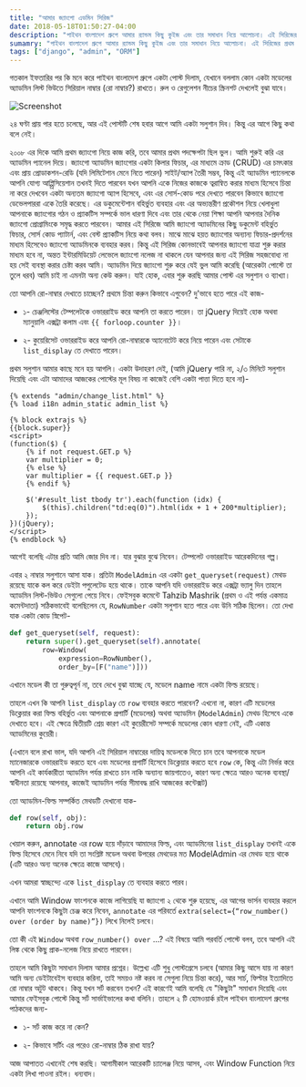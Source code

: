 ```yaml
---
title: "আমার জ্যাংগো এডমিন সিরিজ"
date: 2018-05-18T01:50:27-04:00
description: "পাইথন বাংলাদেশ গ্রুপে আমার র‍্যান্ডম কিছু কুইজ এবং তার সমাধান নিয়ে আলোচনা। এই সিরিজের প্রথম এটি যেখানে অ্যাডমিন ও সিরিয়াল নাম্বার নিয়ে কথা হবে।" 
sumamry: "পাইথন বাংলাদেশ গ্রুপে আমার র‍্যান্ডম কিছু কুইজ এবং তার সমাধান নিয়ে আলোচনা। এই সিরিজের প্রথম এটি যেখানে অ্যাডমিন ও সিরিয়াল নাম্বার নিয়ে কথা হবে।" 
tags: ["django", "admin", "ORM"]
---
```

গতকাল ইফতারির পর কি মনে করে পাইথন বাংলাদেশ গ্রুপে একটা পোস্ট দিলাম, যেখানে বললাম কোন একটা মডেলের অ্যাডমিন লিস্ট ভিউতে সিরিয়াল নাম্বার (রো নাম্বার?) রাখতে। রুল ও রেগুলেশন নীচের স্ক্রিনশট দেখলেই বুঝা যাবে।

![Screenshot](/img/django-series.png)

২৪ ঘণ্টা প্রায় পার হতে চলেছে, আর এই পোস্টটি শেষ হবার আগে আমি একটা সলুশান দিব। কিন্তু এর আগে কিছু কথা বলে নেই।

২০০৮ এর দিকে আমি প্রথম জ্যাংগো নিয়ে কাজ করি, তবে আমার প্রথম পদক্ষেপটা ছিল ভুল। আমি শুরুই করি এর অ্যাডমিন প্যানেল দিয়ে। জ্যাংগো অ্যাডমিন জ্যাংগোর একটা কিলার ফিচার, এর মাধ্যমে ক্রাড (CRUD) এর চমৎকার এবং প্রায় প্রোডাকশন-রেডি (যদি লিমিটেশান মেনে নিতে পারেন) সাইট/অ্যাপ তৈরী সম্ভব, কিন্তু এই অ্যাডমিন প্যানেলকে আপনি যোগ্য আপ্প্রিসিয়েশান তখনই দিতে পারবেন যখন আপনি একে নিজের কাজকে ত্বরান্বিত করার মাধ্যম হিসেবে চিন্তা না করে দেখবেন একটা অন্যতম জ্যাংগো অ্যাপ হিসেবে, এবং এর সোর্স-কোড পরে দেখতে পারবেন কিভাবে জ্যাংগো ডেভেলপাররা একে তৈরি করেছে। এর ডকুমেন্টেশান বহির্ভুত ব্যবহার এবং এর অভ্যন্তরীণ প্রকৌশল নিয়ে খেলাধুলা আপনাকে জ্যাংগোর গঠন ও প্র্যাকটিস সম্পর্কে ভাল ধারণা দিবে এবং তার থেকে নেয়া শিক্ষা আপনি আপনার দৈনিক জ্যাংগো প্রোগ্রামিংকে সমৃদ্ধ করতে পারবেন। আমার এই সিরিজে আমি জ্যাংগো অ্যাডমিনের কিছু ডকুমেন্ট বহির্ভুত ফিচার, সোর্স কোড প্যাটার্ন, এবং বেস্ট প্র্যাকটিস নিয়ে কথা বলব। মাঝে মাঝে হয়ত জ্যাংগোর অন্যান্য ফিচার-প্রদর্শনের মাধ্যম হিসেবেও জ্যাংগো অ্যাডমিনকে ব্যবহার করব। কিন্তু এই সিরিজ কোনভাবেই আপনার জ্যাংগো যাত্রা শুরু করার মাধ্যম হবে না, অন্তত ইন্টারমিডিয়েট লেভেলে জ্যাংগো নলেজ না থাকলে যেন আপনার জন্য এই সিরিজ সহজবোধ্য না হয় সেই ব্যবস্থা করার চেষ্টা করব আমি। অ্যাডমিন দিয়ে জ্যাংগো শুরু করে যেই ভুল আমি করেছি (আরেকটা পোস্টে তা তুলে ধরব) আমি চাই না এমনটা অন্য কেউ করুন। যাই হোক, এবার শুরু করছি আমার পোস্ট এর সলুশান ও ব্যাখ্যা।

তো আপনি রো-নাম্বার দেখাতে চাচ্ছেন? প্রথমে চিন্তা করুন কিভাবে এগুবেন? দু'ভাবে হতে পারে এই কাজ-

- ১- চেঞ্জলিস্টের টেম্পলেটকে ওভাররাইড করে আপনি তা করতে পারেন। তা jQuery দিয়েই হোক অথবা ম্যানুয়ালি এক্সট্রা কলাম এবং `{{ forloop.counter }}`।

- ২- কুয়েরিসেট ওভাররাইড করে আপনি রো-নাম্বারকে অ্যানোটেট করে নিয়ে পারেন এবং সেটাকে `list_display` তে দেখাতে পারেন।

প্রথম সলুশান আমার কাছে মনে হয় আগলি। একটা উদাহরণ দেই, (আমি jQuery পারি না, ২/৩ মিনিটে সলুশান দিয়েছি এবং এটা আমাদের আজকের পোস্টের মূল বিষয় না কাজেই বেশি একটা পাত্তা দিতে হবে না)-

```
{% extends "admin/change_list.html" %}
{% load i18n admin_static admin_list %}

{% block extrajs %}
{{block.super}}
<script>
(function($) {
    {% if not request.GET.p %}
    var multiplier = 0;
    {% else %}
    var multiplier = {{ request.GET.p }}
    {% endif %}

    $('#result_list tbody tr').each(function (idx) {
        $(this).children("td:eq(0)").html(idx + 1 + 200*multiplier);
    });
})(jQuery);
</script>
{% endblock %}
```
আগেই বলেছি এটার প্রতি আমি জোর দিব না। যার বুঝার বুঝে নিবেন। টেম্পলেট ওভাররাইড আরেকদিনের গল্প।

এবার ২ নাম্বার সলুশানে আসা যাক। প্রতিটা `ModelAdmin` এর একটা `get_queryset(request)` মেথড রয়েছে যাকে কল করে ডেইটা পপুলেটেড হয়ে থাকে। তাকে আপনি যদি ওভাররাইড করে এক্সট্রা ভ্যালু দিন তাহলে অ্যাডমিন লিস্ট-ভিউও সেগুলো পেয়ে নিবে। ফেইসবুক কমেন্টে Tahzib Mashrik (প্রথম ও এই পর্যন্ত একমাত্র কমেন্টদাতা) সঠিকভাবেই বলেছিলেন যে, `RowNumber` একটা সলুশান হতে পারে এবং উনি সঠিক ছিলেন। তো দেখা যাক একটা কোড স্নিপেট-

```python
def get_queryset(self, request):
    return super().get_queryset(self).annotate(
        row=Window(
            expression=RowNumber(),
            order_by=[F("name")]))
```

এখানে মডেল কী তা গুরুত্বপূর্ন না, তবে দেখে বুঝা যাচ্ছে যে, মডেলে name নামে একটা ফিল্ড রয়েছে।

তাহলে এখন কি আপনি `list_display` তে `row` ব্যবহার করতে পারবেন? এখনো না, কারণ এটি মডেলের ডিক্লেয়ার করা ফিল্ড বহির্ভুত এবং আপনাকে প্রপার্টি (মডেলের) অথবা অ্যাডমিন (`ModelAdmin`) মেথড হিসেবে একে দেখাতে হবে। এই ক্ষেত্রে দ্বিতীয়টি শ্রেয় কারণ এই কুয়েরীসেট সম্পর্কে মডেলের কোন ধারণা নেই, এটি একান্ত অ্যাডমিনের কুয়েরী।

(এখানে বলে রাখা ভাল, যদি আপনি এই সিরিয়াল নাম্বারের দায়িত্ব মডেলকে দিতে চান তবে আপনাকে মডেল ম্যানেজারকে ওভাররাইড করতে হবে এবং মডেলের প্রপার্টি হিসেবে ডিক্লেয়ার করতে হবে `row` কে, কিন্তু এটা নির্ভর করে আপনি এই কার্যকারীতা অ্যাডমিন পর্যন্ত রাখতে চান নাকি অন্যান্য জায়গাতেও, কারণ অন্য ক্ষেত্রে আরও অনেক ব্যবস্থা/স্বাধীনতা রয়েছে আপনার, কাজেই অ্যাডমিন পর্যন্ত সীমাবদ্ধ রাখি আজকের কন্টেক্সট)

তো অ্যাডমিন-ফিল্ড সম্পর্কিত মেথডটি দেখানো যাক-

```python
def row(self, obj):
    return obj.row
```

খেয়াল করুন, annotate এর row হয়ে দাঁড়াবে আমাদের ফিল্ড, এবং অ্যাডমিনের `list_display` তখনই একে ফিল্ড হিসেবে মেনে নিবে যদি তা সংশ্লিষ্ট মডেল অথবা উপরের মেথডের মত ModelAdmin এর মেথড হয়ে থাকে (এটি আরও অন্য অনেক ক্ষেত্রে কাজে আসবে)।

এখন আমরা স্বাচ্ছন্দ্যে একে `list_display` তে ব্যবহার করতে পারব।

এখানে আমি Window ফাংশনকে কাজে লাগিয়েছি যা জ্যাংগো ২ থেকে শুরু হয়েছে, এর আগের ভার্সন ব্যবহার করলে আপনি ফাংশনকে কিছুটা চেঞ্জ করে নিবেন, `annotate` এর পরিবর্তে `extra(select={“row_number() over (order by name)”})` লিখে নিলেই চলবে।

তো কী এই `Window` অথবা `row_number() over` …? এই বিষয়ে আমি পরবর্তি পোস্টে বলব, তবে আপনি এই লিঙ্ক থেকে কিছু প্রাক-নলেজ নিয়ে রাখতে পারবেন।

তাহলে আমি কিছুটা সমাধান দিলাম আমার প্রশ্নের। উল্লেখ্য এটি শুধু পোস্টগ্রেসে চলবে (আমার কিছু আসে যায় না কারণ আমি অন্য ডেইটাবেইস ব্যবহার করিনা, তাই সময়ও নষ্ট করব না সেগুলা নিয়ে চিন্তা করে), আর সার্চ, ফিল্টার ইত্যাদিতে রো নাম্বার অটুট থাকবে। কিন্তু যখন সর্ট করবেন তখন? এই কারণেই আমি বলেছি যে "কিছুটা" সমাধান দিয়েছি এবং আমার ফেইসবুক পোস্টে কিন্তু সর্ট সার্ভাইভালের কথা বলিনি। তাহলে ২ টি হোমওয়ার্ক রইল পাইথন বাংলাদেশ গ্রুপের পাঠকদের জন্য-

- ১- সর্ট কাজ করে না কেন?

- ২- কিভাবে সর্টিং এর পরেও রো-নাম্বার ঠিক রাখা যায়?

আজ আপাতত এখানেই শেষ করছি। আগামীকাল আরেকটি চ্যালেঞ্জ নিয়ে আসব, এবং Window Function নিয়ে একটা লিখা পাওনা রইল। ধন্যবাদ।

